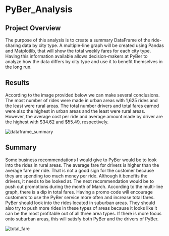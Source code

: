 # PyBer_Analysis

## Project Overview
The purpose of this analysis is to create a summary DataFrame of the ride-sharing data by city type. A multiple-line graph will be created using Pandas and Matplotlib, that will show the total weekly fares for each city type. Having this information available allows decision-makers at PyBer to analyze how the data differs by city type and use it to benefit themselves in the long run.

## Results
According to the image provided below we can make several conclusions. The most number of rides were made in urban areas with 1,625 rides and the least were rural areas. The total number drivers and total fares earned were also the highest in urban areas and the least were rural areas. However, the average cost per ride and average amount made by driver are the highest with $34.62 and $55.49, respectively.

![dataframe_summary](https://user-images.githubusercontent.com/49353083/112708891-55710280-8e8b-11eb-9aef-41550afb04b3.png)

## Summary
Some business recommendations I would give to PyBer would be to look into the rides in rural areas. The average fare for drivers is higher than the average fare per ride. That is not a good sign for the customer because they are spending too much money per ride. Although it benefits the drivers, it needs to be looked at. The next recommendation would be to push out promotions during the month of March. According to the multi-line graph, there is a dip in total fares. Having a promo code will encourage customers to use the PyBer service more often and increase total fares. PyBer should look into the rides located in suburban areas. They should also try to push more rides in these types of areas because it looks like it can be the most profitable out of all three area types. If there is more focus onto suburban areas, this will satisfy both PyBer and the drivers of PyBer.

![total_fare](https://user-images.githubusercontent.com/49353083/112709439-0d081380-8e90-11eb-9546-ba2cc7a0de41.png)
